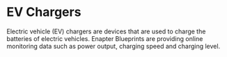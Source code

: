 # EV Chargers

Electric vehicle (EV) chargers are devices that are used to charge the batteries of electric vehicles. Enapter Blueprints are providing online monitoring data such as power output, charging speed and charging level.
